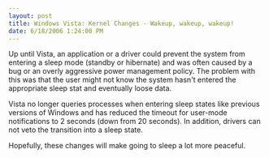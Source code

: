 ```yaml
---
layout: post
title: Windows Vista: Kernel Changes - Wakeup, wakeup, wakeup!
date: 6/18/2006 1:24:00 PM
---
```


<P>Up until Vista, an application or a driver could prevent the system from entering a sleep mode (standby or hibernate) and was often caused by a bug or an overly aggressive power management policy. The problem with this was that the user might not know the system hasn't entered the appropriate sleep stat and eventually loose data.</P>
<P>Vista no longer queries processes when entering sleep states like previous versions of Windows and has reduced the timeout for user-mode notifications to 2 seconds (down from 20 seconds). In addition, drivers can not veto the transition into a sleep state.</P>
<P>Hopefully, these changes will make going to sleep a lot more peaceful.</P>
